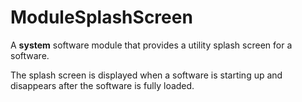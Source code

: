 # ModuleSplashScreen
A **system** software module that provides a utility splash screen for a software. 

The splash screen is displayed when a software is starting up and disappears after the software is fully loaded.